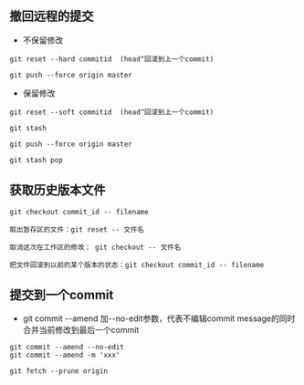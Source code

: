 
## 撤回远程的提交

- 不保留修改
```
git reset --hard commitid  (head^回滚到上一个commit)

git push --force origin master
```
- 保留修改
```
git reset --soft commitid  (head^回滚到上一个commit)

git stash

git push --force origin master

git stash pop
```

## 获取历史版本文件

```
git checkout commit_id -- filename
```
```
取出暂存区的文件：git reset -- 文件名

取消这次在工作区的修改： git checkout -- 文件名

把文件回滚到以前的某个版本的状态：git checkout commit_id -- filename
```

## 提交到一个commit 

- git commit --amend 加--no-edit参数，代表不编辑commit message的同时合并当前修改到最后一个commit

```
git commit --amend --no-edit
git commit --amend -m 'xxx'
```

```
git fetch --prune origin
```
